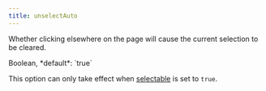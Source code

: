 ```yaml
---
title: unselectAuto
---
```


Whether clicking elsewhere on the page will cause the current selection to be cleared.

<div class='spec' markdown='1'>
Boolean, *default*: `true`
</div>

This option can only take effect when [selectable](selectable) is set to `true`.
